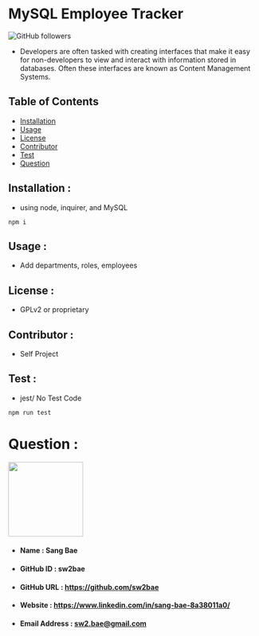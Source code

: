 
# __MySQL Employee Tracker__
![GitHub followers](https://img.shields.io/github/followers/sw2bae?style=for-the-badge)
* Developers are often tasked with creating interfaces that make it easy for non-developers to view and interact with information stored in databases. Often these interfaces are known as Content Management Systems.

## __Table of Contents__  
* [Installation](#installation)               
* [Usage](#usage)                    
* [License](#license)                      
* [Contributor](#contributor)                 
* [Test](#test)
* [Question](#question) 
## __Installation__ :               
* using node, inquirer, and MySQL
```  
npm i
```
## __Usage__ :                   
* Add departments, roles, employees
## __License__ :                    
* GPLv2 or proprietary
## __Contributor__ :              
* Self Project
## __Test__ :                      
* jest/ No Test Code
```  
npm run test
```
# __Question__ :
<img width="150" src="https://avatars0.githubusercontent.com/u/60491242?v=4">

* #### Name                     : Sang Bae
* #### GitHub ID                : sw2bae
* #### GitHub URL               : https://github.com/sw2bae
* #### Website                  : https://www.linkedin.com/in/sang-bae-8a38011a0/
* #### Email Address            : sw2.bae@gmail.com
